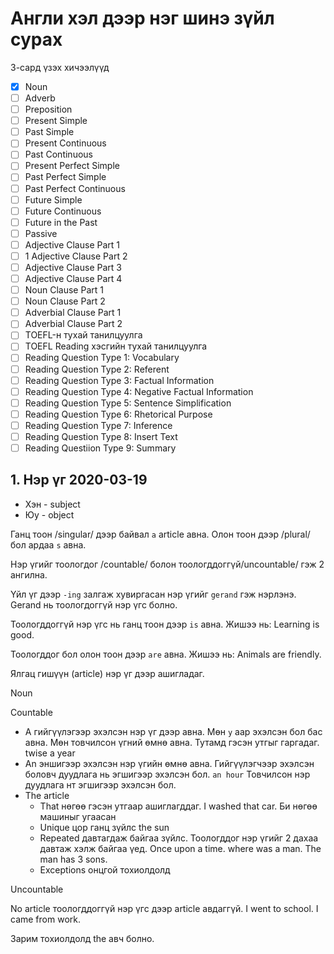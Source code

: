 # Англи хэл дээр нэг шинэ зүйл сурах

3-сард үзэх хичээлүүд

- [x] Noun
- [ ] Adverb
- [ ] Preposition
- [ ] Present Simple
- [ ] Past Simple
- [ ] Present Continuous
- [ ] Past Continuous
- [ ] Present Perfect Simple
- [ ] Past Perfect Simple
- [ ] Past Perfect Continuous
- [ ] Future Simple
- [ ] Future Continuous
- [ ] Future in the Past
- [ ] Passive
- [ ] Adjective Clause Part 1
- [ ] 1 Adjective Clause Part 2
- [ ] Adjective Clause Part 3
- [ ] Adjective Clause Part 4
- [ ] Noun Clause Part 1
- [ ] Noun Clause Part 2
- [ ] Adverbial Clause Part 1
- [ ] Adverbial Clause Part 2
- [ ] TOEFL-н тухай танилцуулга
- [ ] TOEFL Reading хэсгийн тухай танилцуулга
- [ ] Reading Question Type 1: Vocabulary
- [ ] Reading Question Type 2: Referent
- [ ] Reading Question Type 3: Factual Information
- [ ] Reading Question Type 4: Negative Factual Information
- [ ] Reading Question Type 5: Sentence Simplification
- [ ] Reading Question Type 6: Rhetorical Purpose
- [ ] Reading Question Type 7: Inference
- [ ] Reading Question Type 8: Insert Text
- [ ] Reading Questiion Type 9: Summary

## 1. Нэр үг 2020-03-19

- Хэн - subject
- Юу - object

Ганц тоон /singular/ дээр байвал `a` article авна. Олон тоон дээр /plural/ бол ардаа `s` авна.

Нэр үгийг тоологдог /countable/ болон тоологддоггүй/uncountable/ гэж 2 ангилна.

Үйл үг дээр `-ing` залгаж хувиргасан нэр үгийг `gerand` гэж нэрлэнэ. Gerand нь тоологдоггүй нэр үгс болно.

Тоологддоггүй нэр үгс нь ганц тоон дээр `is` авна. Жишээ нь: Learning is good.

Тоологддог бол олон тоон дээр `are` авна. Жишээ нь: Animals are friendly.

Ялгац гишүүн (article) нэр үг дээр ашигладаг.

Noun

Countable 

- A гийгүүлэгээр эхэлсэн нэр үг дээр авна. Мөн `y` аар эхэлсэн бол бас авна. Мөн товчилсон үгний өмнө авна. Тутамд гэсэн утгыг гаргадаг. twise a year
- An эншигээр эхэлсэн нэр үгийн өмнө авна. Гийгүүлэгчээр эхэлсэн боловч дуудлага нь эгшигээр эхэлсэн бол. `an hour` Товчилсон нэр дуудлага нт эгшигээр эхэлсэн бол.
- The article
    - That нөгөө гэсэн утгаар ашиглагддаг.
    I washed that car. Би нөгөө машиныг угаасан
    - Unique цор ганц зүйлс the sun
    - Repeated давтагдаж байгаа зүйлс. Тоологддог нэр үгийг 2 дахаа давтаж хэлж байгаа үед.
    Once upon a time. where was a man. The man has 3 sons.
    - Exceptions онцгой тохиолдолд

Uncountable

No article тоологддоггүй нэр үгс дээр article авдаггүй. I went to school. I came from work.

Зарим тохиолдолд the авч болно.

